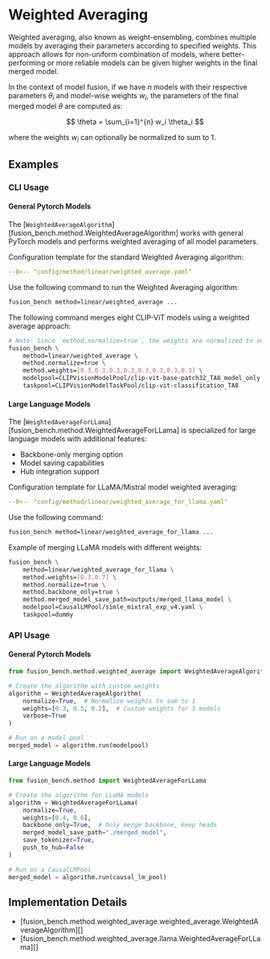 # Weighted Averaging

Weighted averaging, also known as weight-ensembling, combines multiple models by averaging their parameters according to specified weights. This approach allows for non-uniform combination of models, where better-performing or more reliable models can be given higher weights in the final merged model.

In the context of model fusion, if we have $n$ models with their respective parameters $\theta_i$ and model-wise weights $w_i$, the parameters of the final merged model $\theta$ are computed as:

$$ \theta = \sum_{i=1}^{n} w_i \theta_i $$

where the weights $w_i$ can optionally be normalized to sum to 1.

## Examples

### CLI Usage

#### General Pytorch Models

The [`WeightedAverageAlgorithm`][fusion_bench.method.WeightedAverageAlgorithm] works with general PyTorch models and performs weighted averaging of all model parameters.

Configuration template for the standard Weighted Averaging algorithm:

```yaml title="config/method/linear/weighted_average.yaml"
--8<-- "config/method/linear/weighted_average.yaml"
```

Use the following command to run the Weighted Averaging algorithm:

```bash
fusion_bench method=linear/weighted_average ...
```

The following command merges eight CLIP-ViT models using a weighted average approach:

```bash
# Note: Since `method.normalize=true`, the weights are normalized to sum to 1, making this example equivalent to simple averaging.
fusion_bench \
    method=linear/weighted_average \
    method.normalize=true \
    method.weights=[0.3,0.3,0.3,0.3,0.3,0.3,0.3,0.3] \
    modelpool=CLIPVisionModelPool/clip-vit-base-patch32_TA8_model_only \
    taskpool=CLIPVisionModelTaskPool/clip-vit-classification_TA8
```

#### Large Language Models

The [`WeightedAverageForLLama`][fusion_bench.method.WeightedAverageForLLama] is specialized for large language models with additional features:

- Backbone-only merging option
- Model saving capabilities
- Hub integration support

Configuration template for LLaMA/Mistral model weighted averaging:

```yaml title="config/method/linear/weighted_average_for_llama.yaml"
--8<-- "config/method/linear/weighted_average_for_llama.yaml"
```

Use the following command:

```bash
fusion_bench method=linear/weighted_average_for_llama ...
```


Example of merging LLaMA models with different weights:

```bash
fusion_bench \
    method=linear/weighted_average_for_llama \
    method.weights=[0.3,0.7] \
    method.normalize=true \
    method.backbone_only=true \
    method.merged_model_save_path=outputs/merged_llama_model \
    modelpool=CausalLMPool/simle_mixtral_exp_v4.yaml \
    taskpool=dummy
```

### API Usage

#### General Pytorch Models

```python
from fusion_bench.method.weighted_average import WeightedAverageAlgorithm

# Create the algorithm with custom weights
algorithm = WeightedAverageAlgorithm(
    normalize=True,  # Normalize weights to sum to 1
    weights=[0.3, 0.5, 0.2],  # Custom weights for 3 models
    verbose=True
)

# Run on a model pool
merged_model = algorithm.run(modelpool)
```

#### Large Language Models

```python
from fusion_bench.method import WeightedAverageForLLama

# Create the algorithm for LLaMA models
algorithm = WeightedAverageForLLama(
    normalize=True,
    weights=[0.4, 0.6],
    backbone_only=True,  # Only merge backbone, keep heads
    merged_model_save_path="./merged_model",
    save_tokenizer=True,
    push_to_hub=False
)

# Run on a CausalLMPool
merged_model = algorithm.run(causal_lm_pool)
```

## Implementation Details

- [fusion_bench.method.weighted_average.weighted_average.WeightedAverageAlgorithm][]
- [fusion_bench.method.weighted_average.llama.WeightedAverageForLLama][]

